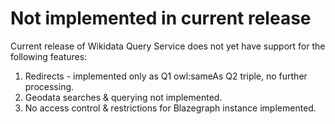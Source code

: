 # Not implemented in current release

Current release of Wikidata Query Service does not yet have support for the following features:

1. Redirects - implemented only as Q1 owl:sameAs Q2 triple, no further processing.
2. Geodata searches & querying not implemented.
3. No access control & restrictions for Blazegraph instance implemented.
